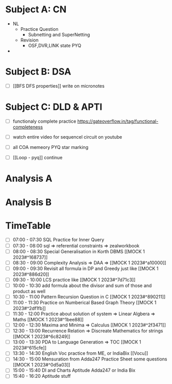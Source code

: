 # Subject A: CN
- NL
	- Practice Question
		- Subnetting and SuperNetting
	- Revision
		- OSF,DVR,LINK state PYQ
- 
      
# Subject B: DSA
- [ ] [[BFS DFS properties]] write on micronotes


# Subject C: DLD & APTI
- [ ] functionaly complete practice https://gateoverflow.in/tag/functional-completeness
- [ ] watch entire video for sequencel circuit on youtube
- [ ] all COA memeory PYQ star marking
- [ ] [[Loop - pyq]] continue


# Analysis A

# Analysis B


# TimeTable 
- [ ] 07:00 - 07:30 SQL Practice for Inner Query
- [ ] 07:30 - 08:00 sql => referential constraints => zealworkbook
- [ ] 08:00 - 08:30 Special Generalisation in Korth DBMS [[MOCK 1 2023#^168737]]
- [ ] 08:30 - 09:00 Complexity Analysis => DAA => [[MOCK 1 2023#^a10000]]
- [ ] 09:00 - 09:30 Revisit all formula in DP and Greedy just like [[MOCK 1 2023#^886d20]]
- [ ] 09:30 - 10:00 LCS practice like [[MOCK 1 2023#^7d71c3]]
- [ ] 10:00 - 10:30 add formula about the divisor and sum of those and product as well
- [ ] 10:30 - 11:00 Pattern Recursion Question in C [[MOCK 1 2023#^890211]]
- [ ] 11:00 - 11:30 Practice on Numberical Based Graph Theory [[MOCK 1 2023#^2df1fb]]
- [ ] 11:30 - 12:00 Practice about solution of system => Linear Algbera => Maths [[MOCK 1 2023#^1bee88]]
- [ ] 12:00 - 12:30 Maxima and Minima => Calculus [[MOCK 1 2023#^2f3471]]
- [ ] 12:30 - 13:00 Recurrence Relation => Discreate Mathematics for strings [[MOCK 1 2023#^6c8249]]
- [ ] 13:00 - 13:30 PDA to Language Generation => TOC [[MOCK 1 2023#^615cfe]]
- [ ] 13:30 - 14:30 English Voc practice from ME, or IndiaBix [[Vocu]]
- [ ] 14:30 - 15:00 Mensuration from Adda247 Practice Sheet some questions [[MOCK 1 2023#^0d5a03]]
- [ ] 15:00 - 15:40 DI and Charts Aptitude Adda247 or India Bix
- [ ] 15:40 - 16:20 Aptitude stuff 